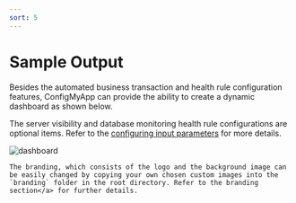```yaml
---
sort: 5
---
```


# Sample Output

Besides the automated business transaction and health rule configuration features, ConfigMyApp can provide the ability to create a dynamic dashboard as shown below. 

The server visibility and database monitoring health rule configurations are optional items. Refer to the <a href="https://appdynamics.github.io/ConfigMyApp/configurations/3-configuration.html"> configuring input parameters</a> for more details.

![dashboard](https://user-images.githubusercontent.com/2548160/87234207-bec8e800-c3c6-11ea-9858-c857fb0b7470.png)


````tip 
The branding, which consists of the logo and the background image can be easily changed by copying your own chosen custom images into the `branding` folder in the root directory. Refer to the branding section</a> for further details.
````
